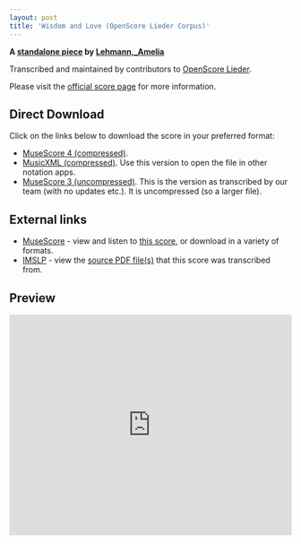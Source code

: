 ```yaml
---
layout: post
title: 'Wisdom and Love (OpenScore Lieder Corpus)'
---
```


__A [standalone piece](https://fourscoreandmore.org/openscore/lieder/Lehmann%2C_Amelia/_/) by [Lehmann,_Amelia](https://fourscoreandmore.org/openscore/lieder/Lehmann%2C_Amelia)__

Transcribed and maintained by contributors to [OpenScore Lieder].

Please visit the [official score page] for more information.

[official score page]: https://musescore.com/openscore-lieder-corpus/scores/6645396
[OpenScore Lieder]: https://musescore.com/openscore-lieder-corpus

## Direct Download

Click on the links below to download the score in your preferred format:
- [MuseScore 4 (compressed)](https://fourscoreandmore.org/openscore/lieder/Lehmann%2C_Amelia/_/Wisdom_and_Love.mscz).
- [MusicXML (compressed)](https://fourscoreandmore.org/openscore/lieder/Lehmann%2C_Amelia/_/Wisdom_and_Love.mxl). Use this version to open the file in other notation apps.
- [MuseScore 3 (uncompressed)](https://raw.githubusercontent.com/OpenScore/Lieder/refs/heads/main/scores/Lehmann%2C_Amelia/_/Wisdom_and_Love/lc6645396.mscx). This is the version as transcribed by our team (with no updates etc.). It is uncompressed (so a larger file).

## External links

- [MuseScore] - view and listen to [this score][MuseScore], or download in a variety of formats.
- [IMSLP] - view the [source PDF file(s)][IMSLP] that this score was transcribed from.

[MuseScore]: https://musescore.com/score/6645396
[IMSLP]: https://imslp.org/wiki/Special:ReverseLookup/285360

## Preview

<iframe width="100%" height="394" src="https://musescore.com/openscore-lieder-corpus/scores/6645396/embed" frameborder="0" allowfullscreen allow="autoplay; fullscreen"></iframe>
